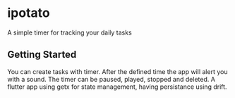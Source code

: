 # ipotato

A simple timer for tracking your daily tasks

## Getting Started

You can create tasks with timer. After the defined time the app will alert you with a sound.
The timer can be paused, played, stopped and deleted.
A flutter app using getx for state management, having persistance using drift.

